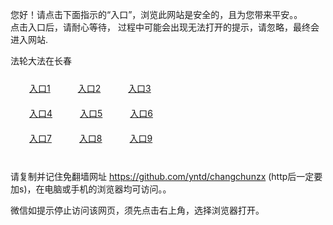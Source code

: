您好！请点击下面指示的“入口”，浏览此网站是安全的，且为您带来平安。。 <br/>
点击入口后，请耐心等待， 过程中可能会出现无法打开的提示，请忽略，最终会进入网站. </br>

法轮大法在长春<br/>
<div style="padding:10px"><a style="margin:20px" target="_blank" href="https://dqz0rd8nyg20u.cloudfront.net/2Qpsp?bocqza" id="ccLink1" rel="nofollow">入口1</a> <a target="_blank" style="margin:20px" href="https://d3iyk2n0rhfbua.cloudfront.net/2Qpsp?zevuybcd" id="ccLink2" rel="nofollow">入口2</a> <a style="margin:20px" target="_blank" href="https://d13zr3krg03zjh.cloudfront.net/2Qpsp?yxcjdngq" id="ccLink3" rel="nofollow">入口3</a></div>

<div style="padding:10px" ><a style="margin:20px" target="_blank" href="https://dqz0rd8nyg20u.cloudfront.net/2Qpsp?bocqza" id="ccLink4" rel="nofollow">入口4</a> <a style="margin:20px" href="https://d3iyk2n0rhfbua.cloudfront.net/2Qpsp?zevuybcd" target="_blank" id="ccLink5" rel="nofollow">入口5</a> <a style="margin:20px" href="https://d13zr3krg03zjh.cloudfront.net/2Qpsp?yxcjdngq" target="_blank" id="ccLink6" rel="nofollow">入口6</a></div>

<div style="padding:10px"><a style="margin:20px" target="_blank" href="https://dqz0rd8nyg20u.cloudfront.net/2Qpsp?bocqza" id="ccLink7" rel="nofollow">入口7</a> <a style="margin:20px" href="https://d3iyk2n0rhfbua.cloudfront.net/2Qpsp?zevuybcd" target="_blank" id="ccLink8" rel="nofollow">入口8</a> <a style="margin:20px" target="_blank" href="https://d13zr3krg03zjh.cloudfront.net/2Qpsp?yxcjdngq" id="ccLink9" rel="nofollow">入口9</a></div>

<br/>



请复制并记住免翻墙网址 https://github.com/yntd/changchunzx (http后一定要加s)，在电脑或手机的浏览器均可访问。。<br/>

微信如提示停止访问该网页，须先点击右上角，选择浏览器打开。
